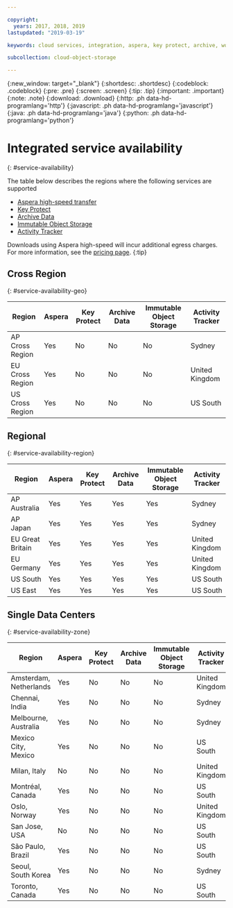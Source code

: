 ```yaml
---

copyright:
  years: 2017, 2018, 2019
lastupdated: "2019-03-19"

keywords: cloud services, integration, aspera, key protect, archive, worm

subcollection: cloud-object-storage

---
```

{:new_window: target="_blank"}
{:shortdesc: .shortdesc}
{:codeblock: .codeblock}
{:pre: .pre}
{:screen: .screen}
{:tip: .tip}
{:important: .important}
{:note: .note}
{:download: .download} 
{:http: .ph data-hd-programlang='http'} 
{:javascript: .ph data-hd-programlang='javascript'} 
{:java: .ph data-hd-programlang='java'} 
{:python: .ph data-hd-programlang='python'}

# Integrated service availability
{: #service-availability}

The table below describes the regions where the following services are supported
* [Aspera high-speed transfer](/docs/services/cloud-object-storage/basics/aspera.html)
* [Key Protect](/docs/services/cloud-object-storage/basics/encryption.html#sse-kp)
* [Archive Data](/docs/services/cloud-object-storage/basics/archive.html)
* [Immutable Object Storage](/docs/services/cloud-object-storage/basics/immutable.html)
* [Activity Tracker](/docs/services/cloud-object-storage/basics/at.html#at_events)


Downloads using Aspera high-speed will incur additional egress charges. For more information, see the [pricing page](https://www.ibm.com/cloud-computing/bluemix/pricing-object-storage).
{:tip}

## Cross Region
{: #service-availability-geo}

<table>
  <thead>
    <tr>
      <th>Region</th>
      <th>Aspera</th>
      <th>Key Protect</th>
      <th>Archive Data</th>
      <th>Immutable Object Storage</th>
      <th>Activity Tracker</th>
    </tr>
  </thead>
  <tr>
    <td rowspan="2">AP Cross Region</td>
    <td>Yes</td>
    <td>No</td>
    <td>No</td>
    <td>No</td>
    <td>Sydney</td>
  <tr>
  <tr>
    </td>
  </tr>
  <tr>
    <td rowspan="2">EU Cross Region</td>
    <td>Yes</td>
    <td>No</td>
    <td>No</td>
    <td>No</td>
    <td>United Kingdom</td>
  <tr>
  <tr>
    </td>
  </tr>
  <tr>
    <td rowspan="2">US Cross Region</td>
    <td>Yes</td>
    <td>No</td>
    <td>No</td>
    <td>No</td>
    <td>US South</td>
  </tr>
 </table>





## Regional
{: #service-availability-region}

<table>
  <thead>
    <tr>
      <th>Region</th>
      <th>Aspera</th>
      <th>Key Protect</th>
      <th>Archive Data</th>
      <th>Immutable Object Storage</th>
      <th>Activity Tracker</th>
    </tr>
  </thead>
   <tr>
    <td rowspan="2">AP Australia</td>
    <td>Yes</td>
    <td>Yes</td>
    <td>Yes</td>
    <td>Yes</td>
    <td>Sydney</td>
   <tr>
     <tr>
    </td>
   </tr>
   <tr>
    <td rowspan="2">AP Japan</td>
    <td>Yes</td>
    <td>Yes</td>
    <td>Yes</td>
    <td>Yes</td>
    <td>Sydney</td>
   <tr>
   <tr>
    </td>
   </tr>
   <tr>
     <td rowspan="2">EU Great Britain</td>
    <td>Yes</td>
    <td>Yes</td>
    <td>Yes</td>
    <td>Yes</td>
    <td>United Kingdom</td>
   <tr>
   <tr>
    </td>
   </tr>
   <tr>
    <td rowspan="2">EU Germany</td>
    <td>Yes</td>
    <td>Yes</td>
    <td>Yes</td>
    <td>Yes</td>
    <td>United Kingdom</td>
   <tr>
   <tr>
    </td>
   </tr>
   <tr>
    <td rowspan="2">US South</td>
    <td>Yes</td>
    <td>Yes</td>
    <td>Yes</td>
    <td>Yes</td>
    <td>US South</td>
   <tr>
   <tr>
    </td>
   </tr>
   <tr>
    <td rowspan="2">US East</td>
    <td>Yes</td>
    <td>Yes</td>
    <td>Yes</td>
    <td>Yes</td>
    <td>US South</td>
   <tr>
</table>



## Single Data Centers
{: #service-availability-zone}

<table>
  <thead>
    <tr>
      <th>Region</th>
      <th>Aspera</th>
      <th>Key Protect</th>
      <th>Archive Data</th>
      <th>Immutable Object Storage</th>
      <th>Activity Tracker</th>
    </tr>
  </thead>
  <tr>
    <td rowspan="2">Amsterdam, Netherlands</td>
    <td>Yes</td>
    <td>No</td>
    <td>No</td>
    <td>No</td>
    <td>United Kingdom</td>
  <tr>
  <tr>
    </td>
  </tr>
  <tr>
    <td rowspan="2">Chennai, India</td>
    <td>Yes</td>
    <td>No</td>
    <td>No</td>
    <td>No</td>
    <td>Sydney</td>
  <tr>
  <tr>
    </td>
  </tr>
  <tr>
    <td rowspan="2">Melbourne, Australia</td>
    <td>Yes</td>
    <td>No</td>
    <td>No</td>
    <td>No</td>
    <td>Sydney</td>
  <tr>
  <tr>
    </td>
  </tr>
  <tr>
    <td rowspan="2">Mexico City, Mexico</td>
    <td>Yes</td>
    <td>No</td>
    <td>No</td>
    <td>No</td>
    <td>US South</td>
  <tr>
  <tr>
    </td>
  </tr>
  <tr>
    <td rowspan="2">Milan, Italy</td>
    <td>No</td>
    <td>No</td>
    <td>No</td>
    <td>No</td>
    <td>United Kingdom</td>
  <tr>
  <tr>
    </td>
  </tr>
  <tr>
    <td rowspan="2">Montréal, Canada</td>
    <td>Yes</td>
    <td>No</td>
    <td>No</td>
    <td>No</td>
    <td>US South</td>
  <tr>
  <tr>
    </td>
  </tr>
  <tr>
    <td rowspan="2">Oslo, Norway</td>
    <td>Yes</td>
    <td>No</td>
    <td>No</td>
    <td>No</td>
    <td>United Kingdom</td>
  <tr>
  <tr>
    </td>
  </tr>
  <tr>
    <td rowspan="2">San Jose, USA</td>
    <td>No</td>
    <td>No</td>
    <td>No</td>
    <td>No</td>
    <td>US South</td>
  <tr>
  <tr>
    </td>
  </tr>
  <tr>
    <td rowspan="2">São Paulo, Brazil</td>
    <td>Yes</td>
    <td>No</td>
    <td>No</td>
    <td>No</td>
    <td>US South</td>
  <tr>
  <tr>
    </td>
  </tr>
  <tr>
    <td rowspan="2">Seoul, South Korea</td>
    <td>Yes</td>
    <td>No</td>
    <td>No</td>
    <td>No</td>
    <td>Sydney</td>
  <tr>
  <tr>
    </td>
  </tr>
  <tr>
    <td rowspan="2">Toronto, Canada</td>
    <td>Yes</td>
    <td>No</td>
    <td>No</td>
    <td>No</td>
    <td>US South</td>
  <tr>
  <tr>
    </td>
  </tr>
</table>

